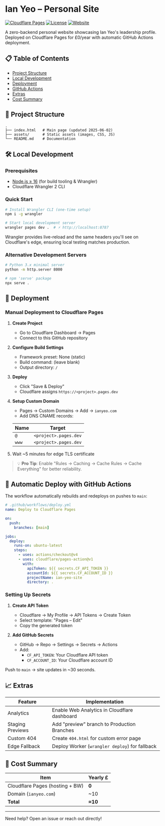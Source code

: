 # Ian Yeo – Personal Site

[![Cloudflare Pages](https://img.shields.io/badge/Cloudflare-Pages-F38020?style=flat&logo=cloudflare&logoColor=white)](https://pages.cloudflare.com)
[![License](https://img.shields.io/badge/license-MIT-blue.svg)](LICENSE)
[![Website](https://img.shields.io/website?url=https%3A%2F%2Fianyeo.com)](https://ianyeo.com)

A zero-backend personal website showcasing Ian Yeo's leadership profile. Deployed on Cloudflare Pages for £0/year with automatic GitHub Actions deployment.

## 📋 Table of Contents

- [Project Structure](#-project-structure)
- [Local Development](#-local-development)
- [Deployment](#-deployment)
- [GitHub Actions](#-automatic-deploy-with-github-actions)
- [Extras](#-extras)
- [Cost Summary](#-cost-summary)

## 📂 Project Structure

```text
.
├── index.html   # Main page (updated 2025‑06‑02)
├── assets/      # Static assets (images, CSS, JS)
└── README.md    # Documentation
```

## 🛠 Local Development

### Prerequisites

- [Node.js ≥ 16](https://nodejs.org/) (for build tooling & Wrangler)
- Cloudflare Wrangler 2 CLI

### Quick Start

```bash
# Install Wrangler CLI (one-time setup)
npm i -g wrangler

# Start local development server
wrangler pages dev .  # ⚡ http://localhost:8787
```

Wrangler provides live-reload and the same headers you'll see on Cloudflare's edge, ensuring local testing matches production.

### Alternative Development Servers

```bash
# Python 3.x minimal server
python -m http.server 8000

# npm 'serve' package
npx serve .
```

## 🚀 Deployment

### Manual Deployment to Cloudflare Pages

1. **Create Project**
   - Go to Cloudflare Dashboard → Pages
   - Connect to this GitHub repository

2. **Configure Build Settings**
   - Framework preset: None (static)
   - Build command: (leave blank)
   - Output directory: `/`

3. **Deploy**
   - Click "Save & Deploy"
   - Cloudflare assigns `https://<project>.pages.dev`

4. **Setup Custom Domain**
   - Pages → Custom Domains → Add → `ianyeo.com`
   - Add DNS CNAME records:

   | Name  | Target                |
   |-------|----------------------|
   | `@`   | `<project>.pages.dev`|
   | `www` | `<project>.pages.dev`|

5. Wait ~5 minutes for edge TLS certificate

> 💡 **Pro Tip**: Enable "Rules → Caching → Cache Rules → Cache Everything" for better reliability.

## 🤖 Automatic Deploy with GitHub Actions

The workflow automatically rebuilds and redeploys on pushes to `main`:

```yaml
# .github/workflows/deploy.yml
name: Deploy to Cloudflare Pages

on:
  push:
    branches: [main]

jobs:
  deploy:
    runs-on: ubuntu-latest
    steps:
      - uses: actions/checkout@v4
      - uses: cloudflare/pages-action@v1
        with:
          apiToken: ${{ secrets.CF_API_TOKEN }}
          accountId: ${{ secrets.CF_ACCOUNT_ID }}
          projectName: ian-yeo-site
          directory: .
```

### Setting Up Secrets

1. **Create API Token**
   - Cloudflare → My Profile → API Tokens → Create Token
   - Select template: "Pages – Edit"
   - Copy the generated token

2. **Add GitHub Secrets**
   - GitHub → Repo → Settings → Secrets → Actions
   - Add:
     - `CF_API_TOKEN`: Your Cloudflare API token
     - `CF_ACCOUNT_ID`: Your Cloudflare account ID

Push to `main` → site updates in ~30 seconds.

## 📈 Extras

| Feature          | Implementation                                    |
|------------------|--------------------------------------------------|
| Analytics        | Enable Web Analytics in Cloudflare dashboard     |
| Staging Previews | Add "preview" branch to Production Branches      |
| Custom 404       | Create `404.html` for custom error page          |
| Edge Fallback    | Deploy Worker (`wrangler deploy`) for fallback   |

## 💸 Cost Summary

| Item                              | Yearly £ |
|-----------------------------------|----------|
| Cloudflare Pages (hosting + BW)   | **0**    |
| Domain (`ianyeo.com`)            | ~10      |
| **Total**                        | **≈10**  |

---

Need help? Open an issue or reach out directly!
